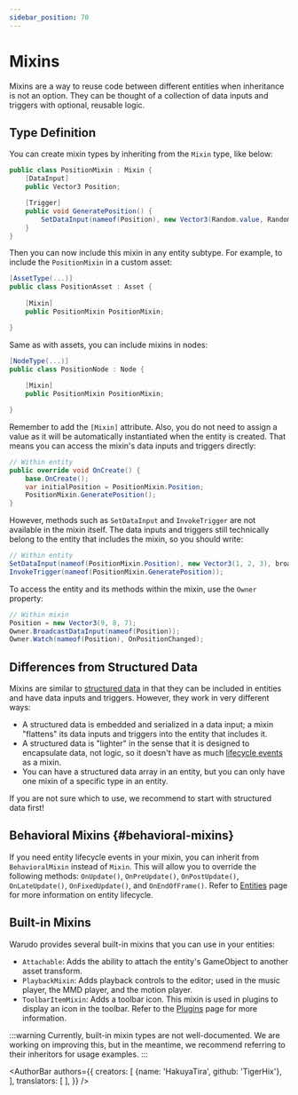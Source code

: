 ```yaml
---
sidebar_position: 70
---
```


# Mixins

Mixins are a way to reuse code between different entities when inheritance is not an option. They can be thought of a collection of data inputs and triggers with optional, reusable logic.

## Type Definition

You can create mixin types by inheriting from the `Mixin` type, like below:

```csharp
public class PositionMixin : Mixin {
    [DataInput]
    public Vector3 Position;

    [Trigger]
    public void GeneratePosition() {
        SetDataInput(nameof(Position), new Vector3(Random.value, Random.value, Random.value), broadcast: true);
    }
}
```

Then you can now include this mixin in any entity subtype. For example, to include the `PositionMixin` in a custom asset:

```csharp
[AssetType(...)]
public class PositionAsset : Asset {
    
    [Mixin]
    public PositionMixin PositionMixin;

}
```

Same as with assets, you can include mixins in nodes:

```csharp
[NodeType(...)]
public class PositionNode : Node {
    
    [Mixin]
    public PositionMixin PositionMixin;

}
```

Remember to add the `[Mixin]` attribute. Also, you do not need to assign a value as it will be automatically instantiated when the entity is created. That means you can access the mixin's data inputs and triggers directly:

```csharp
// Within entity
public override void OnCreate() {
    base.OnCreate();
    var initialPosition = PositionMixin.Position;
    PositionMixin.GeneratePosition();
}
```

However, methods such as `SetDataInput` and `InvokeTrigger` are not available in the mixin itself. The data inputs and triggers still technically belong to the entity that includes the mixin, so you should write:

```csharp
// Within entity
SetDataInput(nameof(PositionMixin.Position), new Vector3(1, 2, 3), broadcast: true);
InvokeTrigger(nameof(PositionMixin.GeneratePosition));
```

To access the entity and its methods within the mixin, use the `Owner` property:

```csharp
// Within mixin
Position = new Vector3(9, 8, 7);
Owner.BroadcastDataInput(nameof(Position));
Owner.Watch(nameof(Position), OnPositionChanged);
```

## Differences from Structured Data

Mixins are similar to [structured data](structured-data) in that they can be included in entities and have data inputs and triggers. However, they work in very different ways:

- A structured data is embedded and serialized in a data input; a mixin "flattens" its data inputs and triggers into the entity that includes it.
- A structured data is "lighter" in the sense that it is designed to encapsulate data, not logic, so it doesn't have as much [lifecycle events](#behavioral-mixins) as a mixin.
- You can have a structured data array in an entity, but you can only have one mixin of a specific type in an entity.

If you are not sure which to use, we recommend to start with structured data first!

## Behavioral Mixins {#behavioral-mixins}

If you need entity lifecycle events in your mixin, you can inherit from `BehavioralMixin` instead of `Mixin`. This will allow you to override the following methods: `OnUpdate()`, `OnPreUpdate()`, `OnPostUpdate()`, `OnLateUpdate()`, `OnFixedUpdate()`, and `OnEndOfFrame()`. Refer to [Entities](entities#lifecycle) page for more information on entity lifecycle.

## Built-in Mixins

Warudo provides several built-in mixins that you can use in your entities:

- `Attachable`: Adds the ability to attach the entity's GameObject to another asset transform.
- `PlaybackMixin`: Adds playback controls to the editor; used in the music player,  the MMD player, and the motion player.
- `ToolbarItemMixin`: Adds a toolbar icon. This mixin is used in plugins to display an icon in the toolbar. Refer to the [Plugins](plugins) page for more information.

:::warning
Currently, built-in mixin types are not well-documented. We are working on improving this, but in the meantime, we recommend referring to their inheritors for usage examples.
:::

<AuthorBar authors={{
creators: [
{name: 'HakuyaTira', github: 'TigerHix'},
],
translators: [
],
}} />
